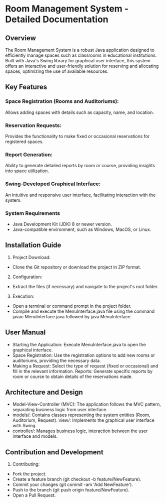 # Room Management System - Detailed Documentation
## Overview
The Room Management System is a robust Java application designed to efficiently manage spaces such as classrooms in educational institutions. Built with Java's Swing library for graphical user interface, this system offers an interactive and user-friendly solution for reserving and allocating spaces, optimizing the use of available resources.



## Key Features
### Space Registration (Rooms and Auditoriums):
Allows adding spaces with details such as capacity, name, and location.

### Reservation Requests:
Provides the functionality to make fixed or occasional reservations for registered spaces.

### Report Generation:
Ability to generate detailed reports by room or course, providing insights into space utilization.

### Swing-Developed Graphical Interface:
An intuitive and responsive user interface, facilitating interaction with the system.

### System Requirements
- Java Development Kit (JDK) 8 or newer version.
- Java-compatible environment, such as Windows, MacOS, or Linux.
## Installation Guide
1. Project Download:
- Clone the Git repository or download the project in ZIP format.
2. Configuration:
- Extract the files (if necessary) and navigate to the project's root folder.
3. Execution:
- Open a terminal or command prompt in the project folder.
- Compile and execute the MenuInterface.java file using the command javac MenuInterface.java followed by java MenuInterface.
## User Manual
- Starting the Application: Execute MenuInterface.java to open the graphical interface.
- Space Registration: Use the registration options to add new rooms or auditoriums, providing the necessary data.
- Making a Request: Select the type of request (fixed or occasional) and fill in the relevant information.
Reports: Generate specific reports by room or course to obtain details of the reservations made.
## Architecture and Design
- Model-View-Controller (MVC): The application follows the MVC pattern, separating business logic from user interface.
- models/: Contains classes representing the system entities (Room, Auditorium, Request).
view/: Implements the graphical user interface with Swing.
- controller/: Manages business logic, interaction between the user interface and models.
## Contribution and Development
1. Contributing:
- Fork the project.
- Create a feature branch (git checkout -b feature/NewFeature).
- Commit your changes (git commit -am 'Add NewFeature').
- Push to the branch (git push origin feature/NewFeature).
- Open a Pull Request.